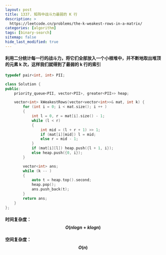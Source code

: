 ```yaml
---
layout: post
title: 1337. 矩阵中战斗力最弱的 K 行
description: >
  https://leetcode.cn/problems/the-k-weakest-rows-in-a-matrix/
categories: [algorithm]
tags: [binary-search]
sitemap: false
hide_last_modified: true
---
```


#### 利用二分统计每一行的战斗力，将它们全部放入一个小根堆中，并不断地取出堆顶的元素 k 次，这样我们就得到了最弱的 k 行的索引

```c++
typedef pair<int, int> PII;

class Solution {
public:
    priority_queue<PII, vector<PII>, greater<PII>> heap;

    vector<int> kWeakestRows(vector<vector<int>>& mat, int k) {
        for (int i = 0; i < mat.size(); i ++ )
        {
            int l = 0, r = mat[i].size() - 1;
            while (l < r)
            {
                int mid = (l + r + 1) >> 1;
                if (mat[i][mid]) l = mid;
                else r = mid - 1;
            }
            if (mat[i][l]) heap.push({l + 1, i});
            else heap.push({0, i});
        }    

        vector<int> ans;
        while (k -- )
        {
            auto t = heap.top().second;
            heap.pop();
            ans.push_back(t);
        }
        return ans;
    }
};
```

#### 时间复杂度：$$ O(nlogn + klogn) $$ 

#### 空间复杂度：$$ O(n) $$

